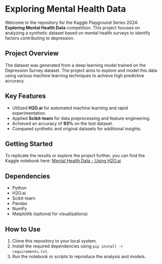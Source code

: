 <!DOCTYPE html>
<html>
<body>
    <h1>Exploring Mental Health Data</h1>
    <p>
        Welcome to the repository for the Kaggle Playground Series 2024: <strong>Exploring Mental Health Data</strong> competition.  
        This project focuses on analyzing a synthetic dataset based on mental health surveys to identify factors contributing to depression.  
    </p>

  <h2>Project Overview</h2>
    <p>
        The dataset was generated from a deep learning model trained on the Depression Survey dataset. The project aims to explore and model this data using various machine learning techniques to achieve high predictive accuracy. 
    </p>

  <h2>Key Features</h2>
    <ul>
        <li>Utilized <strong>H2O.ai</strong> for automated machine learning and rapid experimentation.</li>
        <li>Applied <strong>Scikit-learn</strong> for data preprocessing and feature engineering.</li>
        <li>Achieved an accuracy of <strong>93%</strong> on the test dataset.</li>
        <li>Compared synthetic and original datasets for additional insights.</li>
    </ul>

  <h2>Getting Started</h2>
    <p>
        To replicate the results or explore the project further, you can find the Kaggle notebook here:  
        <a href="https://www.kaggle.com/code/shrishh/mental-health-data-using-h2o-ai" target="_blank">
            Mental Health Data - Using H2O.ai
        </a>
    </p>

  <h2>Dependencies</h2>
    <ul>
        <li>Python</li>
        <li>H2O.ai</li>
        <li>Scikit-learn</li>
        <li>Pandas</li>
        <li>NumPy</li>
        <li>Matplotlib (optional for visualizations)</li>
    </ul>

  <h2>How to Use</h2>
    <ol>
        <li>Clone this repository to your local system.</li>
        <li>Install the required dependencies using <code>pip install -r requirements.txt</code>.</li>
        <li>Run the notebook or scripts to reproduce the analysis and models.</li>
    </ol>
</body>
</html>
